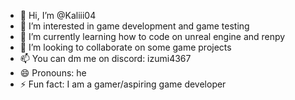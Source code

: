 - 👋 Hi, I’m @Kaliii04
- 👀 I’m interested in game development and game testing
- 🌱 I’m currently learning how to code on unreal engine and renpy
- 💞️ I’m looking to collaborate on some game projects 
- 📫 You can dm me on discord: izumi4367
- 😄 Pronouns: he
- ⚡ Fun fact: I am a gamer/aspiring game developer

<!---
Kaliii04/Kaliii04 is a ✨ special ✨ repository because its `README.md` (this file) appears on your GitHub profile.
You can click the Preview link to take a look at your changes.
--->
